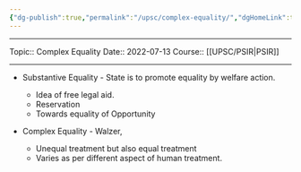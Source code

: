 ```yaml
---
{"dg-publish":true,"permalink":"/upsc/complex-equality/","dgHomeLink":true,"dgPassFrontmatter":false}
---
```


----
Topic:: Complex Equality
Date:: 2022-07-13
Course:: [[UPSC/PSIR|PSIR]] 

----

- Substantive Equality - State is to promote equality by welfare action.
	- Idea of free legal aid. 
	- Reservation 
	- Towards equality of Opportunity 

- Complex Equality - Walzer,
	- Unequal treatment but also equal treatment 
	- Varies as per different aspect of human treatment. 


